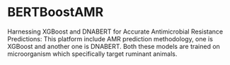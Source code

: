 # BERTBoostAMR
Harnessing XGBoost and DNABERT for Accurate Antimicrobial Resistance Predictions: This platform include AMR prediction methodology, one is XGBoost and another one is DNABERT. Both these models are trained on microorganism which specifically target ruminant animals.
